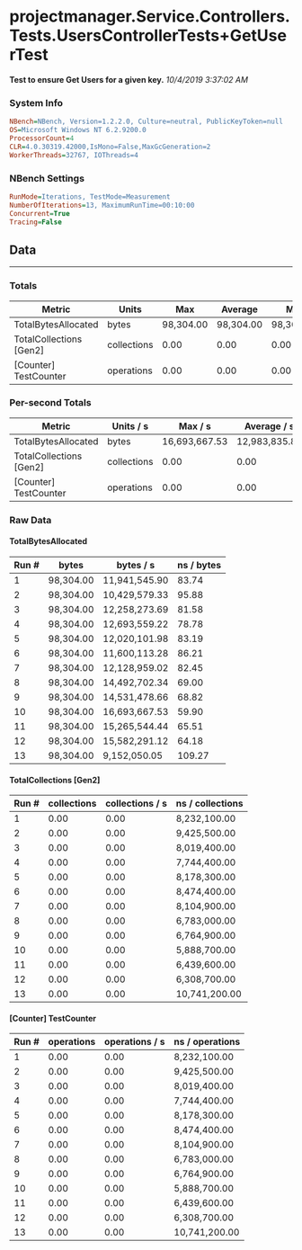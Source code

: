 ﻿# projectmanager.Service.Controllers.Tests.UsersControllerTests+GetUserTest
__Test to ensure Get Users for a given key.__
_10/4/2019 3:37:02 AM_
### System Info
```ini
NBench=NBench, Version=1.2.2.0, Culture=neutral, PublicKeyToken=null
OS=Microsoft Windows NT 6.2.9200.0
ProcessorCount=4
CLR=4.0.30319.42000,IsMono=False,MaxGcGeneration=2
WorkerThreads=32767, IOThreads=4
```

### NBench Settings
```ini
RunMode=Iterations, TestMode=Measurement
NumberOfIterations=13, MaximumRunTime=00:10:00
Concurrent=True
Tracing=False
```

## Data
-------------------

### Totals
|          Metric |           Units |             Max |         Average |             Min |          StdDev |
|---------------- |---------------- |---------------- |---------------- |---------------- |---------------- |
|TotalBytesAllocated |           bytes |       98,304.00 |       98,304.00 |       98,304.00 |            0.00 |
|TotalCollections [Gen2] |     collections |            0.00 |            0.00 |            0.00 |            0.00 |
|[Counter] TestCounter |      operations |            0.00 |            0.00 |            0.00 |            0.00 |

### Per-second Totals
|          Metric |       Units / s |         Max / s |     Average / s |         Min / s |      StdDev / s |
|---------------- |---------------- |---------------- |---------------- |---------------- |---------------- |
|TotalBytesAllocated |           bytes |   16,693,667.53 |   12,983,835.89 |    9,152,050.05 |    2,176,982.91 |
|TotalCollections [Gen2] |     collections |            0.00 |            0.00 |            0.00 |            0.00 |
|[Counter] TestCounter |      operations |            0.00 |            0.00 |            0.00 |            0.00 |

### Raw Data
#### TotalBytesAllocated
|           Run # |           bytes |       bytes / s |      ns / bytes |
|---------------- |---------------- |---------------- |---------------- |
|               1 |       98,304.00 |   11,941,545.90 |           83.74 |
|               2 |       98,304.00 |   10,429,579.33 |           95.88 |
|               3 |       98,304.00 |   12,258,273.69 |           81.58 |
|               4 |       98,304.00 |   12,693,559.22 |           78.78 |
|               5 |       98,304.00 |   12,020,101.98 |           83.19 |
|               6 |       98,304.00 |   11,600,113.28 |           86.21 |
|               7 |       98,304.00 |   12,128,959.02 |           82.45 |
|               8 |       98,304.00 |   14,492,702.34 |           69.00 |
|               9 |       98,304.00 |   14,531,478.66 |           68.82 |
|              10 |       98,304.00 |   16,693,667.53 |           59.90 |
|              11 |       98,304.00 |   15,265,544.44 |           65.51 |
|              12 |       98,304.00 |   15,582,291.12 |           64.18 |
|              13 |       98,304.00 |    9,152,050.05 |          109.27 |

#### TotalCollections [Gen2]
|           Run # |     collections | collections / s |ns / collections |
|---------------- |---------------- |---------------- |---------------- |
|               1 |            0.00 |            0.00 |    8,232,100.00 |
|               2 |            0.00 |            0.00 |    9,425,500.00 |
|               3 |            0.00 |            0.00 |    8,019,400.00 |
|               4 |            0.00 |            0.00 |    7,744,400.00 |
|               5 |            0.00 |            0.00 |    8,178,300.00 |
|               6 |            0.00 |            0.00 |    8,474,400.00 |
|               7 |            0.00 |            0.00 |    8,104,900.00 |
|               8 |            0.00 |            0.00 |    6,783,000.00 |
|               9 |            0.00 |            0.00 |    6,764,900.00 |
|              10 |            0.00 |            0.00 |    5,888,700.00 |
|              11 |            0.00 |            0.00 |    6,439,600.00 |
|              12 |            0.00 |            0.00 |    6,308,700.00 |
|              13 |            0.00 |            0.00 |   10,741,200.00 |

#### [Counter] TestCounter
|           Run # |      operations |  operations / s | ns / operations |
|---------------- |---------------- |---------------- |---------------- |
|               1 |            0.00 |            0.00 |    8,232,100.00 |
|               2 |            0.00 |            0.00 |    9,425,500.00 |
|               3 |            0.00 |            0.00 |    8,019,400.00 |
|               4 |            0.00 |            0.00 |    7,744,400.00 |
|               5 |            0.00 |            0.00 |    8,178,300.00 |
|               6 |            0.00 |            0.00 |    8,474,400.00 |
|               7 |            0.00 |            0.00 |    8,104,900.00 |
|               8 |            0.00 |            0.00 |    6,783,000.00 |
|               9 |            0.00 |            0.00 |    6,764,900.00 |
|              10 |            0.00 |            0.00 |    5,888,700.00 |
|              11 |            0.00 |            0.00 |    6,439,600.00 |
|              12 |            0.00 |            0.00 |    6,308,700.00 |
|              13 |            0.00 |            0.00 |   10,741,200.00 |


